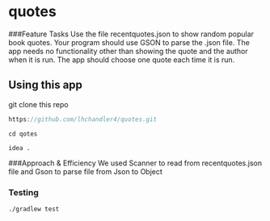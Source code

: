 # quotes

###Feature Tasks
Use the file recentquotes.json to show random popular book quotes. Your program should use GSON to parse the .json file. The app needs no functionality other than showing the quote and the author when it is run. The app should choose one quote each time it is run.

## Using this app

git clone this repo 
```java
https://github.com/lhchandler4/quotes.git
```
```
cd qotes
```

```
idea .
```

 

###Approach & Efficiency
We used Scanner to read from recentquotes.json file and  Gson to parse file  from Json to Object 

### Testing

```./gradlew test``` 